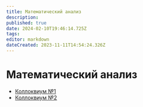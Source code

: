 ```yaml
---
title: Математический анализ
description: 
published: true
date: 2024-02-10T19:46:14.725Z
tags: 
editor: markdown
dateCreated: 2023-11-11T14:54:24.326Z
---
```


# Математический анализ

- [Коллоквиум №1](/matan/kollok1)
- [Коллоквиум №2](/matan/kollok2)